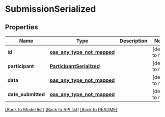 # SubmissionSerialized
## Properties

| Name | Type | Description | Notes |
|------------ | ------------- | ------------- | -------------|
| **id** | [**oas_any_type_not_mapped**](.md) |  | [default to null] |
| **participant** | [**ParticipantSerialized**](ParticipantSerialized.md) |  | [default to null] |
| **data** | [**oas_any_type_not_mapped**](.md) |  | [default to null] |
| **date\_submitted** | [**oas_any_type_not_mapped**](.md) |  | [default to null] |

[[Back to Model list]](../README.md#documentation-for-models) [[Back to API list]](../README.md#documentation-for-api-endpoints) [[Back to README]](../README.md)

